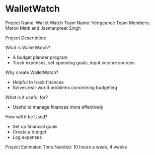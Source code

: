 # WalletWatch

Project Name: Wallet Watch
Team Name: Vengeance 
Team Members: Meron Matti and Jasmanpreet Singh

Project Description: 

What is WalletWatch?
- A budget planner program
- Track expenses, set spending goals, input income sources

Why create WalletWatch?
- Helpful to track finances
- Solves real-world problems concerning budgeting

What is it useful for?
- Useful to manage finances more effectively

How will it be Used?
- Set up financial goals
- Create a budget
- Log expenses

Project Estimated Time Needed:
10 hours a week, 
4 weeks 
